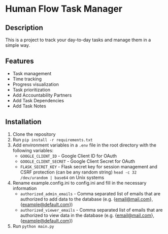 # Human Flow Task Manager

## Description

This is a project to track your day-to-day tasks and manage them in a simple way.

## Features

- Task management
- Time tracking
- Progress visualization
- Task prioritization
- Add Accountability Partners
- Add Task Dependencies
- Add Task Notes

## Installation

1. Clone the repository
2. Run `pip install -r requirements.txt`
3. Add environment variables in a `.env` file in the root directory with the following variables:
    - `GOOGLE_CLIENT_ID` - Google Client ID for OAuth
    - `GOOGLE_CLIENT_SECRET` - Google Client Secret for OAuth
    - `FLASK_SECRET_KEY` - Flask secret key for session management and CSRF protection (can be any random string) `head -c 32 /dev/urandom | base64` on Unix systems
4. Rename example.config.ini to config.ini and fill in the necessary information
    - `authorized_admin_emails` - Comma separated list of emails that are authorized to add data to the database (e.g. {email@mail.com}, {example@default.com})
    - `authorized_viewer_emails` - Comma separated list of emails that are authorized to view data in the database (e.g. {email@mail.com}, {example@default.com})
5. Run `python main.py`
